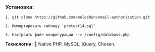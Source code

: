 ### Установка:  
  
```
1. git clone https://github.com/meleshun/email-authorization.git
```  
```
2. Импортировать таблицу 'protest14.sql'
```
```
3. Настроить файл конфигурации --> /config/database.php
```
  
**Технологии:** 🐘 Native PHP, MySQL, jQuery, Chosen.  